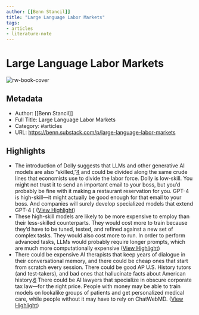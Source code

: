```yaml
---
author: [[Benn Stancil]]
title: "Large Language Labor Markets"
tags: 
- articles
- literature-note
---
```

# Large Language Labor Markets

![rw-book-cover](https://substackcdn.com/image/fetch/f_auto,q_auto:good,fl_progressive:steep/https%3A%2F%2Fsubstack-post-media.s3.amazonaws.com%2Fpublic%2Fimages%2F3aad979e-751a-4929-90ff-4382786bf74f_799x533.png)

## Metadata
- Author: [[Benn Stancil]]
- Full Title: Large Language Labor Markets
- Category: #articles
- URL: https://benn.substack.com/p/large-language-labor-markets

## Highlights
- The introduction of Dolly suggests that LLMs and other generative AI models are also “skilled,”[4](https://benn.substack.com/p/large-language-labor-markets#footnote-4) and could be divided along the same crude lines that economists use to divide the labor force. Dolly is low-skill. You might not trust it to send an important email to your boss, but you’d probably be fine with it making a restaurant reservation for you. GPT-4 is high-skill—it might actually be good enough for that email to your boss. And companies will surely develop specialized models that extend GPT-4 ( ([View Highlight](https://read.readwise.io/read/01gz7g2bbye2yw0cyzh0bptvvt))
- These high-skill models are likely to be more expensive to employ than their less-skilled counterparts. They would cost more to train because they’d have to be tuned, tested, and refined against a new set of complex tasks. They would also cost more to run. In order to perform advanced tasks, LLMs would probably require longer prompts, which are much more computationally expensive ([View Highlight](https://read.readwise.io/read/01gz7g2tsr72mt5zr4kbgrny6g))
- There could be expensive AI therapists that keep years of dialogue in their conversational memory, and there could be cheap ones that start from scratch every session. There could be good AP U.S. History tutors (and test-takers), and bad ones that hallucinate facts about American history.[6](https://benn.substack.com/p/large-language-labor-markets#footnote-6) There could be AI lawyers that specialize in obscure corporate tax law—for the right price. People with money may be able to train models on lookalike groups of patients and get personalized medical care, while people without it may have to rely on ChatWebMD. ([View Highlight](https://read.readwise.io/read/01gz7g3pxnm1skxdkaa9cdhtc6))
